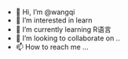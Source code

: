 - 👋 Hi, I’m @wangqi
- 👀 I’m interested in learn
- 🌱 I’m currently learning R语言
- 💞️ I’m looking to collaborate on ..
- 📫 How to reach me ...

<!---
wangqi8116/wangqi8116 is a ✨ special ✨ repository because its `README.md` (this file) appears on your GitHub profile.
You can click the Preview link to take a look at your changes.
--->
